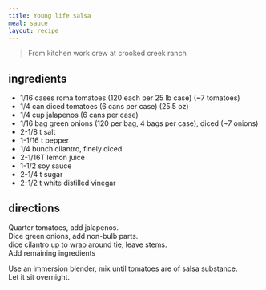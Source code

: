 ```yaml
---
title: Young life salsa
meal: sauce
layout: recipe
---
```


> From kitchen work crew at crooked creek ranch

## ingredients
* 1/16 cases roma tomatoes (120 each per 25 lb case) (~7 tomatoes)
* 1/4 can diced tomatoes (6 cans per case) (25.5 oz)
* 1/4 cup jalapenos (6 cans per case)
* 1/16 bag green onions (120 per bag, 4 bags per case), diced (~7 onions)
* 2-1/8 t salt
* 1-1/16 t pepper
* 1/4 bunch cilantro, finely diced
* 2-1/16T lemon juice
* 1-1/2 soy sauce
* 2-1/4 t sugar
* 2-1/2 t white distilled vinegar

## directions
Quarter tomatoes, add jalapenos.  
Dice green onions, add non-bulb parts.  
dice cilantro up to wrap around tie, leave stems.  
Add remaining ingredients

Use an immersion blender, mix until tomatoes are of salsa substance.  
Let it sit overnight.
